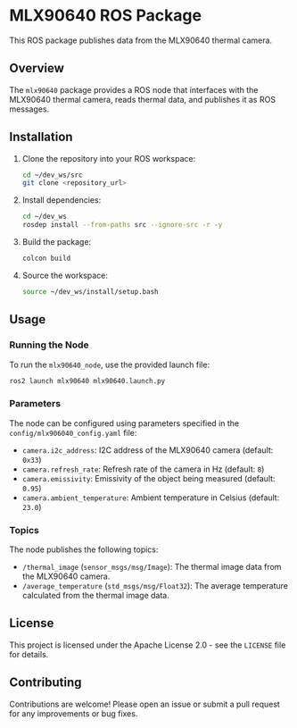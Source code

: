 # MLX90640 ROS Package

This ROS package publishes data from the MLX90640 thermal camera.

## Overview

The `mlx90640` package provides a ROS node that interfaces with the MLX90640 thermal camera, reads thermal data, and publishes it as ROS messages.

## Installation

1. Clone the repository into your ROS workspace:
    ```sh
    cd ~/dev_ws/src
    git clone <repository_url>
    ```

2. Install dependencies:
    ```sh
    cd ~/dev_ws
    rosdep install --from-paths src --ignore-src -r -y
    ```

3. Build the package:
    ```sh
    colcon build
    ```

4. Source the workspace:
    ```sh
    source ~/dev_ws/install/setup.bash
    ```

## Usage

### Running the Node

To run the `mlx90640_node`, use the provided launch file:
```sh
ros2 launch mlx90640 mlx90640.launch.py
```

### Parameters

The node can be configured using parameters specified in the `config/mlx906040_config.yaml` file:

- `camera.i2c_address`: I2C address of the MLX90640 camera (default: `0x33`)
- `camera.refresh_rate`: Refresh rate of the camera in Hz (default: `8`)
- `camera.emissivity`: Emissivity of the object being measured (default: `0.95`)
- `camera.ambient_temperature`: Ambient temperature in Celsius (default: `23.0`)

### Topics

The node publishes the following topics:

- `/thermal_image` (`sensor_msgs/msg/Image`): The thermal image data from the MLX90640 camera.
- `/average_temperature` (`std_msgs/msg/Float32`): The average temperature calculated from the thermal image data.

## License

This project is licensed under the Apache License 2.0 - see the `LICENSE` file for details.

## Contributing

Contributions are welcome! Please open an issue or submit a pull request for any improvements or bug fixes.
